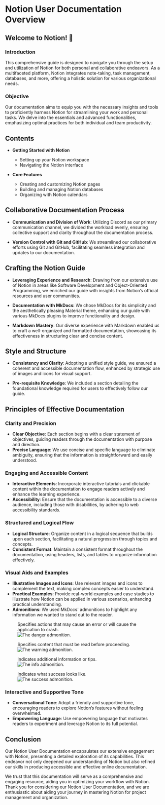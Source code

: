 # Notion User Documentation Overview

## Welcome to Notion! 👋

### Introduction

This comprehensive guide is designed to navigate you through the setup and utilization of Notion for both personal and collaborative endeavors. As a multifaceted platform, Notion integrates note-taking, task management, databases, and more, offering a holistic solution for various organizational needs.

### Objective

Our documentation aims to equip you with the necessary insights and tools to proficiently harness Notion for streamlining your work and personal tasks. We delve into the essentials and advanced functionalities, emphasizing optimal practices for both individual and team productivity.

## Contents

- **Getting Started with Notion**

  - Setting up your Notion workspace
  - Navigating the Notion interface

- **Core Features**
  - Creating and customizing Notion pages
  - Building and managing Notion databases
  - Organizing with Notion calendars

## Collaborative Documentation Process

- **Communication and Division of Work**: Utilizing Discord as our primary communication channel, we divided the workload evenly, ensuring collective support and clarity throughout the documentation process.

- **Version Control with Git and GitHub**: We streamlined our collaborative efforts using Git and GitHub, facilitating seamless integration and updates to our documentation.

## Crafting the Notion Guide

- **Leveraging Experience and Research**: Drawing from our extensive use of Notion in areas like Software Development and Object-Oriented Programming, we enriched our guide with insights from Notion’s official resources and user communities.

- **Documentation with MkDocs**: We chose MkDocs for its simplicity and the aesthetically pleasing Material theme, enhancing our guide with various MkDocs plugins to improve functionality and design.

- **Markdown Mastery**: Our diverse experience with Markdown enabled us to craft a well-organized and formatted documentation, showcasing its effectiveness in structuring clear and concise content.

## Style and Structure

- **Consistency and Clarity**: Adopting a unified style guide, we ensured a coherent and accessible documentation flow, enhanced by strategic use of images and icons for visual support.

- **Pre-requisite Knowledge**: We included a section detailing the foundational knowledge required for users to effectively follow our guide.

## Principles of Effective Documentation

### Clarity and Precision

- **Clear Objective**: Each section begins with a clear statement of objectives, guiding readers through the documentation with purpose and direction.
- **Precise Language**: We use concise and specific language to eliminate ambiguity, ensuring that the information is straightforward and easily understood.

### Engaging and Accessible Content

- **Interactive Elements**: Incorporate interactive tutorials and clickable content within the documentation to engage readers actively and enhance the learning experience.
- **Accessibility**: Ensure that the documentation is accessible to a diverse audience, including those with disabilities, by adhering to web accessibility standards.

### Structured and Logical Flow

- **Logical Structure**: Organize content in a logical sequence that builds upon each section, facilitating a natural progression through topics and concepts.
- **Consistent Format**: Maintain a consistent format throughout the documentation, using headers, lists, and tables to organize information effectively.

### Visual Aids and Examples

- **Illustrative Images and Icons**: Use relevant images and icons to complement the text, making complex concepts easier to understand.
- **Practical Examples**: Provide real-world examples and case studies to illustrate how Notion can be applied in various scenarios, enhancing practical understanding.
- **Admonitions**: We used MkDocs' admonitions to highlight any information we wanted to stand out to the reader.

<figure>
  <figcaption>Specifies actions that may cause an error or will cause the application to crash.</figcaption>
  <img
  src="docs/assets/images/danger.png"
  alt="The danger admonition.">
</figure>
<figure>
  <figcaption>Specifies content that must be read before proceeding.</figcaption>
  <img
  src="docs/pages/assets/warning.png"
  alt="The warning admonition.">
</figure>
<figure>
  <figcaption>Indicates additional information or tips.</figcaption>
  <img
  src="docs/pages/assets/info.png"
  alt="The info admonition.">
</figure>
<figure>
  <figcaption>Indicates what success looks like.</figcaption>
  <img
  src="docs/pages/assets/success.png"
  alt="The success admonition.">
</figure>

### Interactive and Supportive Tone

- **Conversational Tone**: Adopt a friendly and supportive tone, encouraging readers to explore Notion’s features without feeling overwhelmed.
- **Empowering Language**: Use empowering language that motivates readers to experiment and leverage Notion to its full potential.

## Conclusion

Our Notion User Documentation encapsulates our extensive engagement with Notion, presenting a detailed exploration of its capabilities. This endeavor not only deepened our understanding of Notion but also refined our skills in producing accessible and effective online documentation.

We trust that this documentation will serve as a comprehensive and engaging resource, aiding you in optimizing your workflow with Notion. Thank you for considering our Notion User Documentation, and we are enthusiastic about aiding your journey in mastering Notion for project management and organization.

